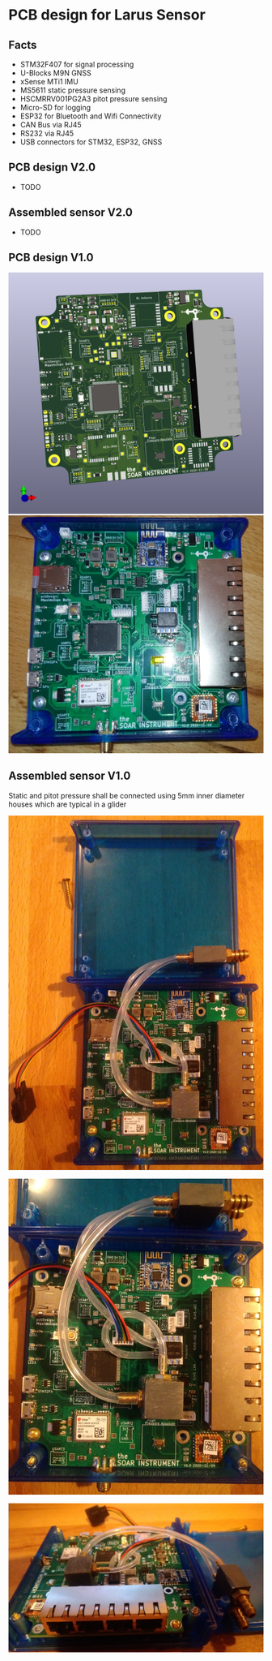# PCB design for Larus Sensor 

## Facts
- STM32F407 for signal processing 
- U-Blocks M9N GNSS
- xSense MTi1 IMU
- MS5611 static pressure sensing
- HSCMRRV001PG2A3 pitot pressure sensing
- Micro-SD for logging
- ESP32 for Bluetooth and Wifi Connectivity
- CAN Bus via RJ45
- RS232 via RJ45
- USB connectors for STM32, ESP32, GNSS


## PCB design V2.0
- TODO


## Assembled sensor V2.0
- TODO


## PCB design V1.0
![3D Model](media/3DModel.png)
![Components Soldered Model](media/soldered_components.jpg)


## Assembled sensor V1.0
Static and pitot pressure shall be connected using 5mm inner diameter houses which are typical in a glider

![Assembled 1](media/full_assembled_1.jpg)

![Assembled 2](media/full_assembled_2.jpg)

![Assembled 3](media/full_assembled_3.jpg)


